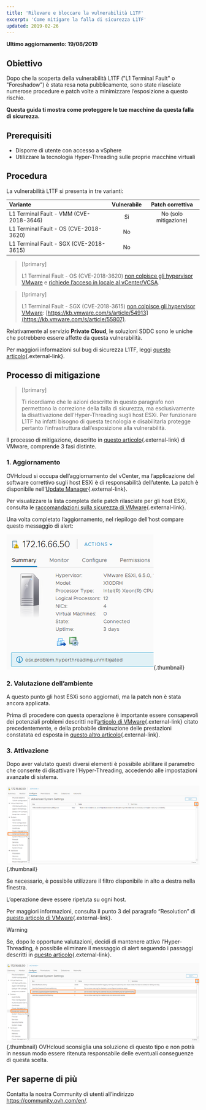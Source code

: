 ```yaml
---
title: 'Rilevare e bloccare la vulnerabilità L1TF'
excerpt: 'Come mitigare la falla di sicurezza L1TF'
updated: 2019-02-26
---
```


**Ultimo aggiornamento: 19/08/2019**

## Obiettivo

Dopo che la scoperta della vulnerabilità L1TF ("L1 Terminal Fault" o "Foreshadow") è stata resa nota pubblicamente, sono state rilasciate numerose procedure e patch volte a minimizzare l’esposizione a questo rischio.

**Questa guida ti mostra come proteggere le tue macchine da questa falla di sicurezza.**

## Prerequisiti

- Disporre di utente con accesso a vSphere
- Utilizzare la tecnologia Hyper-Threading sulle proprie macchine virtuali

## Procedura

La vulnerabilità L1TF si presenta in tre varianti:

|Variante|Vulnerabile|Patch correttiva|
|:---|:---:|:---:|
|L1 Terminal Fault - VMM (CVE-2018-3646)|Sì|No (solo mitigazione)|
|L1 Terminal Fault - OS (CVE-2018-3620)|No| |
|L1 Terminal Fault - SGX (CVE-2018-3615)|No| |

> [!primary]
> 
> L1 Terminal Fault - OS (CVE-2018-3620) [non colpisce gli hypervisor VMware](https://kb.vmware.com/s/article/55807) e [richiede l’acceso in locale al vCenter/VCSA](https://kb.vmware.com/s/article/52312).
>

> [!primary]
> 
> L1 Terminal Fault - SGX (CVE-2018-3615) [non colpisce gli hypervisor VMware](https://kb.vmware.com/s/article/55807): [https://kb.vmware.com/s/article/54913](https://kb.vmware.com/s/article/55807).
> 

Relativamente al servizio **Private Cloud**, le soluzioni SDDC sono le uniche che potrebbero essere affette da questa vulnerabilità.

Per maggiori informazioni sul bug di sicurezza L1TF, leggi [questo articolo](https://www.ovh.com/world/news/articles/al479.ovh-l1-terminal-fault-l1tf-foreshadow-disclosure){.external-link}.

## Processo di mitigazione

> [!primary]
>
> Ti ricordiamo che le azioni descritte in questo paragrafo non permettono la correzione della falla di sicurezza, ma esclusivamente la disattivazione dell’Hyper-Threading sugli host ESXi. Per funzionare L1TF ha infatti bisogno di questa tecnologia e disabilitarla protegge pertanto l’infrastruttura dall’esposizione alla vulnerabilità.

Il processo di mitigazione, descritto in [questo articolo](https://kb.vmware.com/s/article/55806){.external-link} di VMware, comprende 3 fasi distinte.

### 1. Aggiornamento

OVHcloud si occupa dell’aggiornamento del vCenter, ma l’applicazione del software correttivo sugli host ESXi è di responsabilità dell’utente. La patch è disponibile nell’[Update Manager](/pages/hosted_private_cloud/hosted_private_cloud_powered_by_vmware/vmware_update_manager){.external-link}.

Per visualizzare la lista completa delle patch rilasciate per gli host ESXi, consulta le [raccomandazioni sulla sicurezza di VMware](https://www.vmware.com/security/advisories/VMSA-2018-0020.html){.external-link}.

Una volta completato l’aggiornamento, nel riepilogo dell’host compare questo messaggio di alert:

![](images/warningMsg.png){.thumbnail}

### 2. Valutazione dell’ambiente

A questo punto gli host ESXi sono aggiornati, ma la patch non è stata ancora applicata.

Prima di procedere con questa operazione è importante essere consapevoli dei potenziali problemi descritti nell’[articolo di VMware](https://kb.vmware.com/s/article/55806){.external-link} citato precedentemente, e della probabile diminuzione delle prestazioni constatata ed esposta in [questo altro articolo](https://kb.vmware.com/s/article/55767){.external-link}.

### 3. Attivazione

Dopo aver valutato questi diversi elementi è possibile abilitare il parametro che consente di disattivare l’Hyper-Threading, accedendo alle impostazioni avanzate di sistema.

![](images/enableMitigation.png){.thumbnail}

Se necessario, è possibile utilizzare il filtro disponibile in alto a destra nella finestra.

L’operazione deve essere ripetuta su ogni host.

Per maggiori informazioni, consulta il punto 3 del paragrafo “Resolution” di [questo articolo di VMware](https://kb.vmware.com/s/article/55806){.external-link}.

> [!warning]
> 
> Se, dopo le opportune valutazioni, decidi di mantenere attivo l’Hyper-Threading, è possibile eliminare il messaggio di alert seguendo i passaggi descritti in [questo articolo](https://kb.vmware.com/s/article/57374){.external-link}.
> 
> ![](images/deleteWarning.png){.thumbnail}
> OVHcloud sconsiglia una soluzione di questo tipo e non potrà in nessun modo essere ritenuta responsabile delle eventuali conseguenze di questa scelta. 
>

## Per saperne di più

Contatta la nostra Community di utenti all’indirizzo <https://community.ovh.com/en/>.